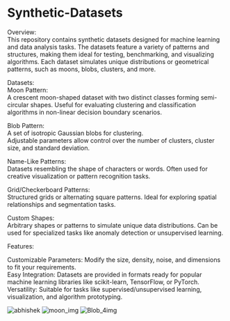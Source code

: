 # Synthetic-Datasets
Overview:   
This repository contains synthetic datasets designed for machine learning and data analysis tasks. The datasets feature a variety of patterns and structures, making them ideal for testing, benchmarking, and visualizing algorithms. Each dataset simulates unique distributions or geometrical patterns, such as moons, blobs, clusters, and more.

Datasets:    
Moon Pattern:  
A crescent moon-shaped dataset with two distinct classes forming semi-circular shapes.
Useful for evaluating clustering and classification algorithms in non-linear decision boundary scenarios.  

Blob Pattern:  
A set of isotropic Gaussian blobs for clustering.  
Adjustable parameters allow control over the number of clusters, cluster size, and standard deviation.      

Name-Like Patterns:    
Datasets resembling the shape of characters or words.
Often used for creative visualization or pattern recognition tasks.

Grid/Checkerboard Patterns:  
Structured grids or alternating square patterns.
Ideal for exploring spatial relationships and segmentation tasks.

Custom Shapes:  
Arbitrary shapes or patterns to simulate unique data distributions.
Can be used for specialized tasks like anomaly detection or unsupervised learning.  

Features:  
  
Customizable Parameters: Modify the size, density, noise, and dimensions to fit your requirements.  
Easy Integration: Datasets are provided in formats ready for popular machine learning libraries like scikit-learn, TensorFlow, or PyTorch.  
Versatility: Suitable for tasks like supervised/unsupervised learning, visualization, and algorithm prototyping.  


![abhishek](https://github.com/user-attachments/assets/8d0d311a-82ef-4ee2-b134-d341500af2a3)
![moon_img](https://github.com/user-attachments/assets/b9346c39-34b7-4b59-9d1a-a5b0d248ab53)
![Blob_4img](https://github.com/user-attachments/assets/6e1a9489-0b90-49c2-a1d2-f1ceef13033f)


